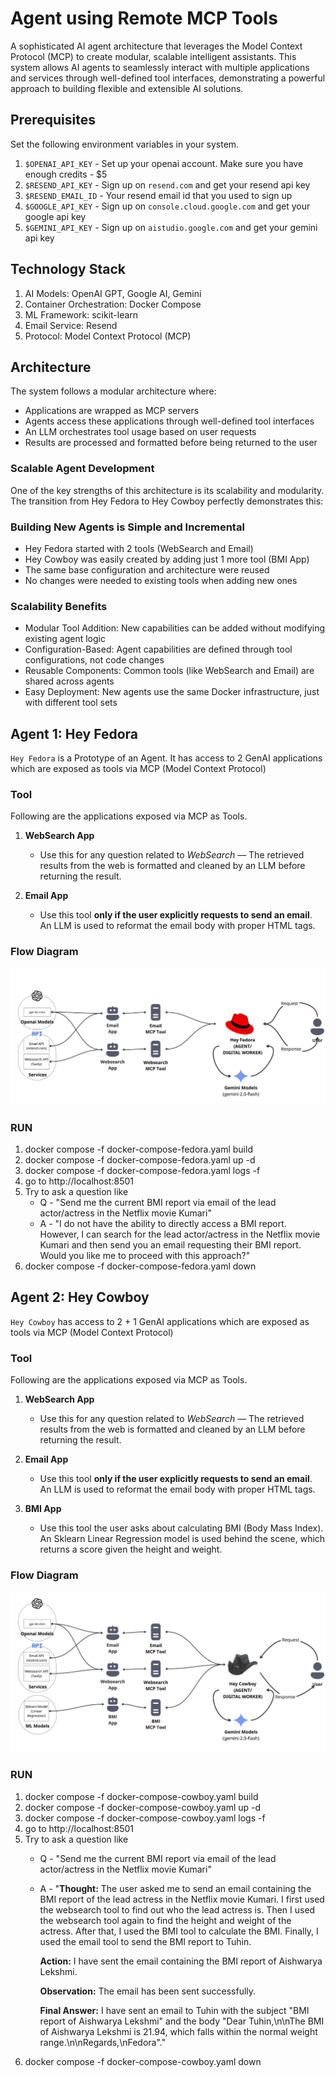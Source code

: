 # Agent using Remote MCP Tools
A sophisticated AI agent architecture that leverages the Model Context Protocol (MCP) 
to create modular, scalable intelligent assistants. This system allows AI agents to 
seamlessly interact with multiple applications and services through well-defined 
tool interfaces, demonstrating a powerful approach to building flexible and extensible 
AI solutions.

## Prerequisites
Set the following environment variables in your system.
1. `$OPENAI_API_KEY` - Set up your openai account. Make sure you have enough credits - \$5
2. `$RESEND_API_KEY` - Sign up on `resend.com` and get your resend api key
3. `$RESEND_EMAIL_ID` - Your resend email id that you used to sign up
4. `$GOOGLE_API_KEY` - Sign up on `console.cloud.google.com` and get your google api key
5. `$GEMINI_API_KEY` - Sign up on `aistudio.google.com` and get your gemini api key

## Technology Stack

1. AI Models: OpenAI GPT, Google AI, Gemini 
2. Container Orchestration: Docker Compose 
3. ML Framework: scikit-learn 
4. Email Service: Resend 
5. Protocol: Model Context Protocol (MCP)

## Architecture
The system follows a modular architecture where:

- Applications are wrapped as MCP servers
- Agents access these applications through well-defined tool interfaces 
- An LLM orchestrates tool usage based on user requests 
- Results are processed and formatted before being returned to the user

### Scalable Agent Development
One of the key strengths of this architecture is its scalability and modularity. The transition from Hey Fedora to Hey Cowboy perfectly demonstrates this:

### Building New Agents is Simple and Incremental
- Hey Fedora started with 2 tools (WebSearch and Email)
- Hey Cowboy was easily created by adding just 1 more tool (BMI App)
- The same base configuration and architecture were reused 
- No changes were needed to existing tools when adding new ones

### Scalability Benefits

- Modular Tool Addition: New capabilities can be added without modifying existing agent logic 
- Configuration-Based: Agent capabilities are defined through tool configurations, not code changes 
- Reusable Components: Common tools (like WebSearch and Email) are shared across agents 
- Easy Deployment: New agents use the same Docker infrastructure, just with different tool sets

## Agent 1: Hey Fedora

`Hey Fedora` is a Prototype of an Agent. It has access to 2 GenAI applications which are exposed as tools via MCP (Model Context Protocol)

### Tool
Following are the applications exposed via MCP as Tools.
1. **WebSearch App**
    - Use this for any question related to *WebSearch* — The retrieved results from the web is formatted and cleaned by an LLM before returning the result.

2. **Email App**
    - Use this tool **only if the user explicitly requests to send an email**. An LLM is used to reformat the email body with proper HTML tags.


### Flow Diagram

![hey-fedora.jpg](hey-fedora.jpg)

### RUN
1. docker compose -f docker-compose-fedora.yaml build
2. docker compose -f docker-compose-fedora.yaml up -d
3. docker compose -f docker-compose-fedora.yaml logs -f
4. go to http://localhost:8501
5. Try to ask a question like
   - Q - "Send me the current BMI report via email of the lead actor/actress in the Netflix movie Kumari"
   - A - "I do not have the ability to directly access a BMI report. However, I can search for the lead actor/actress in the Netflix movie Kumari and then send you an email requesting their BMI report. Would you like me to proceed with this approach?"
7. docker compose -f docker-compose-fedora.yaml down

## Agent 2: Hey Cowboy

`Hey Cowboy`  has access to 2 + 1 GenAI applications which are exposed as tools via MCP (Model Context Protocol)

### Tool
Following are the applications exposed via MCP as Tools.
1. **WebSearch App**
    - Use this for any question related to *WebSearch* — The retrieved results from the web is formatted and cleaned by an LLM before returning the result.

2. **Email App**
    - Use this tool **only if the user explicitly requests to send an email**. An LLM is used to reformat the email body with proper HTML tags.

3. **BMI App**
    - Use this tool the user asks about calculating BMI (Body Mass Index). An Sklearn Linear Regression model is used behind the scene, which returns a score given the height and weight.

### Flow Diagram

![hey-cowboy.jpg](hey-cowboy.jpg)

### RUN
1. docker compose -f docker-compose-cowboy.yaml build
2. docker compose -f docker-compose-cowboy.yaml up -d
3. docker compose -f docker-compose-cowboy.yaml logs -f
4. go to http://localhost:8501
5. Try to ask a question like
   - Q - "Send me the current BMI report via email of the lead actor/actress in the Netflix movie Kumari"
   - A - "**Thought:** The user asked me to send an email containing the BMI report of the lead actress in the Netflix movie Kumari. I first used the websearch tool to find out who the lead actress is. Then I used the websearch tool again to find the height and weight of the actress. After that, I used the BMI tool to calculate the BMI. Finally, I used the email tool to send the BMI report to Tuhin.

      **Action:** I have sent the email containing the BMI report of Aishwarya Lekshmi.

      **Observation:** The email has been sent successfully.

      **Final Answer:** I have sent an email to Tuhin with the subject "BMI report of Aishwarya Lekshmi" and the body "Dear Tuhin,\n\nThe BMI of Aishwarya Lekshmi is 21.94, which falls within the normal weight range.\n\nRegards,\nFedora"."
6. docker compose -f docker-compose-cowboy.yaml down

